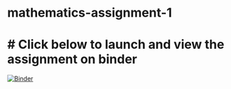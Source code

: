 # mathematics-assignment-1

# # Click below to launch and view the assignment on binder

[![Binder](https://mybinder.org/badge_logo.svg)](https://mybinder.org/v2/gh/FrankThompo/mathematics-assignment-1/main)
